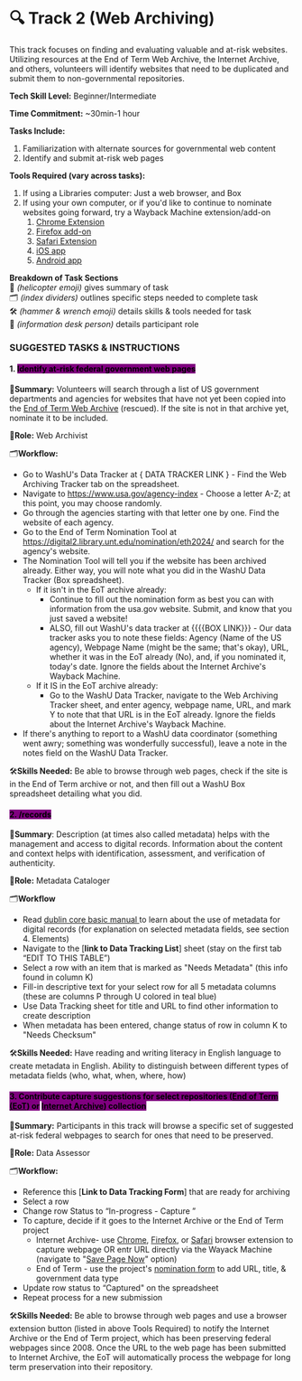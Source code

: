 # 🔍 Track 2 (Web Archiving)

This track focuses on finding and evaluating valuable and at-risk websites. Utilizing resources at the End of Term Web Archive, the Internet Archive, and others, volunteers will identify websites that need to be duplicated and submit them to non-governmental repositories.

**Tech Skill Level:** Beginner/Intermediate

**Time Commitment:** ~30min-1 hour

**Tasks Include:**

1. Familiarization with alternate sources for governmental web content
2. Identify and submit at-risk web pages

**Tools Required (vary across tasks):**

1. If using a Libraries computer: Just a web browser, and Box
1. If using your own computer, or if you'd like to continue to nominate websites going forward, try a Wayback Machine extension/add-on
   1. [Chrome Extension](https://chromewebstore.google.com/detail/wayback-machine/fpnmgdkabkmnadcjpehmlllkndpkmiak?pli=1)
   2. [Firefox add-on](https://web.archive.org/web/20230212035050/https://addons.mozilla.org/en-US/firefox/addon/wayback-machine_new/)
   3. [Safari Extension](https://web.archive.org/web/20230212035050/https://apps.apple.com/us/app/wayback-machine/id1472432422)
   4. [iOS app](https://web.archive.org/web/20230212035050/https://itunes.apple.com/us/app/wayback-machine/id1201888313)
   5. [Android app](https://web.archive.org/web/20230212035050/https://play.google.com/store/apps/details?id=com.archive.waybackmachine)


**Breakdown of Task Sections**\
🚁 _(helicopter emoji)_ gives summary of task\
🗂️ _(index dividers)_ outlines specific steps needed to complete task\
🛠️ _(hammer & wrench emoji)_ details skills & tools needed for task\
💁 _(information desk person)_ details participant role

### SUGGESTED TASKS & INSTRUCTIONS

#### 1. <mark style="background-color:purple;">Identify at-risk federal government web pages</mark>

🚁**Summary:** Volunteers will search through a list of US government departments and agencies for websites that have not yet been copied into the [End of Term Web Archive](https://eotarchive.org/) (rescued). If the site is not in that archive yet, nominate it to be included.

💁**Role:** Web Archivist

🗂️**Workflow:**&#x20;
* Go to WashU's Data Tracker at { DATA TRACKER LINK } - Find the Web Archiving Tracker tab on the spreadsheet.
* Navigate to https://www.usa.gov/agency-index - Choose a letter A-Z; at this point, you may choose randomly.
* Go through the agencies starting with that letter one by one. Find the website of each agency.
* Go to the End of Term Nomination Tool at https://digital2.library.unt.edu/nomination/eth2024/ and search for the agency's website.
* The Nomination Tool will tell you if the website has been archived already. Either way, you will note what you did in the WashU Data Tracker (Box spreadsheet). 
  * If it isn't in the EoT archive already:
      * Continue to fill out the nomination form as best you can with information from the usa.gov website. Submit, and know that you just saved a website!
      * ALSO, fill out WashU's data tracker at {{{{BOX LINK}}} - Our data tracker asks you to note these fields: Agency (Name of the US agency), Webpage Name (might be the same; that's okay), URL, whether it was in the EoT already (No), and, if you nominated it, today's date. Ignore the fields about the Internet Archive's Wayback Machine.
  * If it IS in the EoT archive already:
     * Go to the WashU Data Tracker, navigate to the Web Archiving Tracker sheet, and enter agency, webpage name, URL, and mark Y to note that that URL is in the EoT already. Ignore the fields about the Internet Archive's Wayback Machine.
* If there's anything to report to a WashU data coordinator (something went awry; something was wonderfully successful), leave a note in the notes field on the WashU Data Tracker.

🛠️**Skills Needed:** Be able to browse through web pages, check if the site is in the End of Term archive or not, and then fill out a WashU Box spreadsheet detailing what you did. 

#### <mark style="background-color:purple;">2. /records</mark>&#x20;

🚁**Summary**: Description (at times also called metadata) helps with the management and access to digital records. Information about the content and context helps with identification, assessment, and verification of authenticity.

💁**Role:** Metadata Cataloger

🗂️**Workflow**

* Read [dublin core basic manual ](https://www.dublincore.org/specifications/dublin-core/usageguide/)to learn about the use of metadata for digital records (for explanation on selected metadata fields, see section 4. Elements)
* Navigate to the [**link to Data Tracking List**] sheet (stay on the first tab “EDIT TO THIS TABLE”)&#x20;
* Select a row with an item that is marked as "Needs Metadata" (this info found in column K)
* Fill-in descriptive text for your select row for all 5 metadata columns (these are columns P through U colored in teal blue)
* Use Data Tracking sheet for title and URL to find other information to create description
* When metadata has been entered, change status of row in column K to "Needs Checksum" &#x20;

🛠️**Skills Needed:** Have reading and writing literacy in English language to create metadata in English. Ability to distinguish between different types of metadata fields (who, what, when, where, how)

#### <mark style="background-color:purple;">3. Contribute capture suggestions for select repositories (</mark>[<mark style="background-color:purple;">End of Term (EoT</mark>](https://eotarchive.org/)<mark style="background-color:purple;">) or</mark> [<mark style="background-color:purple;">Internet Archive</mark>](https://archive.org/)<mark style="background-color:purple;">) collection</mark>

🚁**Summary:** Participants in this track will browse a specific set of suggested at-risk federal webpages to search for ones that need to be preserved.&#x20;

💁**Role:** Data Assessor

🗂️**Workflow:**&#x20;

* Reference this [**Link to Data Tracking Form**] that are ready for archiving
* Select a row
* Change row Status to “In-progress - Capture ”
* To capture, decide if it goes to the Internet Archive or the End of Term project
  * Internet Archive-  use [Chrome](https://chromewebstore.google.com/detail/wayback-machine/fpnmgdkabkmnadcjpehmlllkndpkmiak?pli=1), [Firefox](https://addons.mozilla.org/en-US/firefox/addon/wayback-machine_new/), or [Safari](https://apps.apple.com/us/app/wayback-machine/id1472432422) browser extension to capture webpage OR entr URL directly via the Wayack Machine (navigate to "[Save Page Now](http://web.archive.org/)" option)
  * End of Term - use the project's [nomination form](https://digital2.library.unt.edu/nomination/eth2024/add/) to add URL, title, & government data type
* Update row status to “Captured" on the spreadsheet
* Repeat process for a new submission

🛠️**Skills Needed:** Be able to browse through web pages and use a browser extension button (listed in above Tools Required) to notify the Internet Archive or the End of Term project, which has been preserving federal webpages since 2008. Once the URL to the web page has been submitted to Internet Archive, the EoT will automatically process the webpage for long term preservation into their repository.
